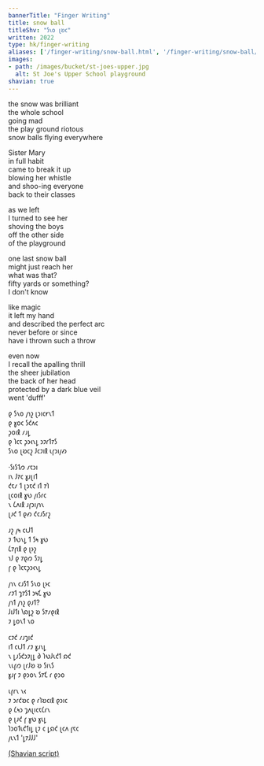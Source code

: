 ```yaml
---
bannerTitle: "Finger Writing" 
title: snow ball
titleShv: "𐑕𐑯𐑴 𐑚𐑹𐑤"
written: 2022
type: hk/finger-writing
aliases: ['/finger-writing/snow-ball.html', '/finger-writing/snow-ball/']
images:
- path: /images/bucket/st-joes-upper.jpg 
  alt: St Joe's Upper School playground
shavian: true
---
```


<div class="latin">

the snow was brilliant  
the whole school  
going mad  
the play ground riotous  
snow balls flying everywhere  


Sister Mary  
in full habit  
came to break it up  
blowing her whistle  
and shoo-ing everyone  
back to their classes  


as we left  
I turned to see her  
shoving the boys   
off the other side  
of the playground  

  
one last snow ball  
might just reach her  
what was that?  
fifty yards or something?  
I don't know  

  
like magic  
it left my hand  
and described the perfect arc  
never before or since  
have i thrown such a throw  

  
even now  
I recall the apalling thrill  
the sheer jubilation  
the back of her head  
protected by a dark blue veil  
went 'dufff'

</div>

<div class="shavian">

𐑞 𐑕𐑯𐑴 𐑢𐑪𐑟 𐑚𐑮𐑦𐑤𐑾𐑯𐑑  
𐑞 𐑣𐑴𐑤 𐑕𐑒𐑵𐑤  
𐑜𐑴𐑦𐑙 𐑥𐑨𐑛  
𐑞 𐑐𐑤𐑱 𐑜𐑮𐑬𐑯𐑛 𐑮𐑲𐑩𐑑𐑳𐑕  
𐑕𐑯𐑴 𐑚𐑹𐑤𐑟 𐑓𐑤𐑲𐑦𐑙 𐑧𐑝𐑮𐑦𐑢𐑺  

·𐑕𐑦𐑕𐑑𐑼 𐑥𐑱𐑮𐑦  
𐑦𐑯 𐑓𐑳𐑤 𐑣𐑨𐑚𐑦𐑑  
𐑒𐑱𐑥 𐑑 𐑚𐑮𐑱𐑒 𐑦𐑑 𐑳𐑐  
𐑚𐑤𐑴𐑦𐑙 𐑣𐑻 𐑢𐑦𐑕𐑩𐑤  
𐑯 𐑖𐑵𐑦𐑙 𐑨𐑝𐑮𐑦𐑢𐑪𐑯  
𐑚𐑨𐑒 𐑑 𐑞𐑺 𐑒𐑤𐑨𐑕𐑩𐑟

𐑨𐑟 𐑢𐑰 𐑤𐑧𐑓𐑑  
𐑲 𐑑𐑻𐑯𐑛 𐑑 𐑕𐑰 𐑣𐑻  
𐑖𐑳𐑝𐑦𐑙 𐑞 𐑚𐑶𐑟  
𐑪𐑓 𐑞 𐑳𐑞𐑼 𐑕𐑲𐑛  
𐑝 𐑞 𐑐𐑤𐑱𐑜𐑮𐑬𐑯𐑛

𐑢𐑪𐑯 𐑤𐑨𐑕𐑑 𐑕𐑯𐑴 𐑚𐑶𐑤  
𐑥𐑲𐑑 𐑡𐑳𐑕𐑑 𐑮𐑰𐑗 𐑣𐑻  
𐑢𐑪𐑑 𐑢𐑪𐑟 𐑞𐑨𐑑?  
𐑓𐑦𐑓𐑑𐑦 𐑘𐑸𐑛𐑟 𐑹 𐑕𐑳𐑥𐑞𐑦𐑙  
𐑲 𐑛𐑴𐑯𐑑 𐑯𐑴

𐑤𐑲𐑒 𐑥𐑨𐑡𐑦𐑒  
𐑦𐑑 𐑤𐑧𐑓𐑑 𐑥𐑲 𐑣𐑨𐑯𐑛  
𐑯 𐑛𐑨𐑕𐑒𐑮𐑲𐑚𐑛 𐑔 𐑐𐑻𐑓𐑧𐑒𐑑 𐑸𐑒  
𐑯𐑧𐑝𐑼 𐑚𐑩𐑓𐑹 𐑹 𐑕𐑦𐑯𐑕  
𐑣𐑨𐑝 𐑲 𐑞𐑮𐑴𐑯 𐑕𐑳𐑗 𐑩 𐑞𐑮𐑴

𐑧𐑝𐑩𐑯 𐑯𐑬  
𐑲 𐑮𐑩𐑒𐑹𐑤 𐑞 𐑩𐑐𐑹𐑤𐑦𐑙 𐑞𐑮𐑦𐑤  
𐑞 𐑖𐑰𐑮 𐑡𐑵𐑚𐑦𐑤𐑱𐑖𐑩𐑯  
𐑞 𐑚𐑨𐑒 𐑝 𐑣𐑻 𐑣𐑧𐑛  
𐑐𐑮𐑴𐑑𐑧𐑒𐑑𐑦𐑛 𐑚𐑲 𐑤 𐑛𐑸𐑒 𐑚𐑤𐑵 𐑝𐑱𐑤  
𐑢𐑧𐑯𐑑 '𐑛𐑳𐑓𐑓𐑓'

[(Shavian script)](/shavian/intro)

</div>
